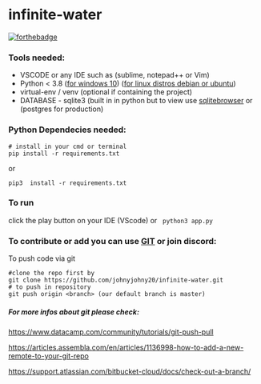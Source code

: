 # infinite-water 
[![forthebadge](https://forthebadge.com/images/badges/made-with-python.svg)](https://forthebadge.com)

### Tools needed: 
* VSCODE or any IDE such as (sublime, notepad++ or Vim)
* Python  < 3.8 ([for windows 10](https://python.tutorials24x7.com/blog/how-to-install-python-3-9-on-windows-10)) ([for linux distros debian or ubuntu](https://www.makeuseof.com/install-python-ubuntu/))
* virtual-env / venv (optional if containing the project)
* DATABASE - sqlite3 (built in in python but to view use [sqlitebrowser](https://sqlitebrowser.org/dl/) or  (postgres for production)
### Python Dependecies needed:
```
# install in your cmd or terminal
pip install -r requirements.txt
```
or
```
pip3  install -r requirements.txt
```
### To run
click the play button on your IDE (VScode) or ``` python3 app.py```

### To contribute or add you can use [GIT](https://git-scm.com/download/win) or join discord:
To push code via git
```
#clone the repo first by 
git clone https://github.com/johnyjohny20/infinite-water.git
# to push in repository
git push origin <branch> (our default branch is master)
```
##### For more infos about git please check:
https://www.datacamp.com/community/tutorials/git-push-pull

https://articles.assembla.com/en/articles/1136998-how-to-add-a-new-remote-to-your-git-repo

https://support.atlassian.com/bitbucket-cloud/docs/check-out-a-branch/
